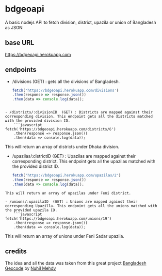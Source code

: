 # bdgeoapi

A basic nodejs API to fetch division, district, upazila or union of Bangladesh as JSON

## base URL

https://bdgeoapi.herokuapp.com

## endpoints

- /divisions (GET) : gets all the divisions of Bangladesh.
  ```javascript
  fetch('https://bdgeoapi.herokuapp.com/divisions')
  .then(response => response.json())
  .then(data => console.log(data));

````

- /districts/:divisionID  (GET) : Districts are mapped against their corresponding division. This endpoint gets all the districts matched with the provided division ID.
    ```javascript
fetch('https://bdgeoapi.herokuapp.com/districts/6')
    .then(response => response.json())
    .then(data => console.log(data));
````

This will return an array of districts under Dhaka division.

- /upazilas/:districtID (GET) : Upazilas are mapped against their corresponding district. This endpoint gets all the upazilas matched with the provided district ID.
  ```javascript
  fetch('https://bdgeoapi.herokuapp.com/upazilas/2')
  .then(response => response.json())
  .then(data => console.log(data));

````
This will return an array of upazilas under Feni district.

- /unions/:upazilaID  (GET) : Unions are mapped against their corresponding Upazilla. This endpoint gets all the unions matched with the provided upazila ID.
    ```javascript
fetch('https://bdgeoapi.herokuapp.com/unions/19')
    .then(response => response.json())
    .then(data => console.log(data));
````

This will return an array of unions under Feni Sadar upazila.

## credits

The idea and all the data was taken from this great project [Bangladesh Geocode](https://github.com/nuhil/bangladesh-geocode "Bangladesh Geocode") by [Nuhil Mehdy](https://github.com/nuhil "Nuhil Mehdy")
